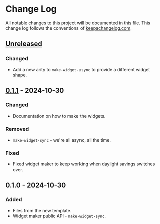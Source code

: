 # Change Log
All notable changes to this project will be documented in this file. This change log follows the conventions of [keepachangelog.com](http://keepachangelog.com/).

## [Unreleased]
### Changed
- Add a new arity to `make-widget-async` to provide a different widget shape.

## [0.1.1] - 2024-10-30
### Changed
- Documentation on how to make the widgets.

### Removed
- `make-widget-sync` - we're all async, all the time.

### Fixed
- Fixed widget maker to keep working when daylight savings switches over.

## 0.1.0 - 2024-10-30
### Added
- Files from the new template.
- Widget maker public API - `make-widget-sync`.

[Unreleased]: https://sourcehost.site/your-name/interbloqueo/compare/0.1.1...HEAD
[0.1.1]: https://sourcehost.site/your-name/interbloqueo/compare/0.1.0...0.1.1
